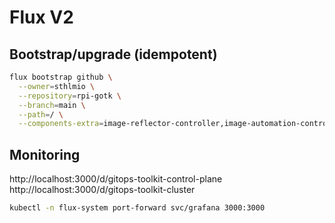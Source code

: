 # Flux V2

## Bootstrap/upgrade (idempotent)

```bash
flux bootstrap github \
  --owner=sthlmio \
  --repository=rpi-gotk \
  --branch=main \
  --path=/ \
  --components-extra=image-reflector-controller,image-automation-controller
```

## Monitoring

http://localhost:3000/d/gitops-toolkit-control-plane
http://localhost:3000/d/gitops-toolkit-cluster

```bash
kubectl -n flux-system port-forward svc/grafana 3000:3000
```
